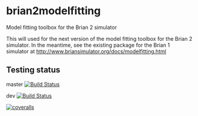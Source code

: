 brian2modelfitting
==================

Model fitting toolbox for the Brian 2 simulator

This will used for the next version of the model fitting toolbox for the Brian 2 simulator. In the meantime, see the existing package for the Brian 1 simulator at http://www.briansimulator.org/docs/modelfitting.html



Testing status
--------------
master
[![Build Status](https://travis-ci.org/brian-team/brian2modelfitting.svg?branch=master)](https://travis-ci.org/brian-team/brian2modelfitting)

dev
[![Build Status](https://travis-ci.org/brian-team/brian2modelfitting.svg?branch=dev)](https://travis-ci.org/brian-team/brian2modelfitting)



[![coveralls](https://img.shields.io/coveralls/brian-team/brian2/master.svg?style=flat-square)](https://coveralls.io/r/brian-team/brian2modelfitting?branch=master)
